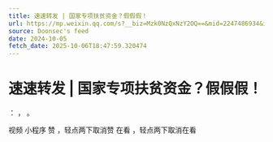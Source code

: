 ```yaml
---
title: 速速转发 | 国家专项扶贫资金？假假假！
url: https://mp.weixin.qq.com/s?__biz=Mzk0NzQxNzY2OQ==&mid=2247486934&idx=1&sn=a5aeb0973f86011ef1466543e53e85ac
source: Doonsec's feed
date: 2024-10-05
fetch_date: 2025-10-06T18:47:59.320474
---
```


# 速速转发 | 国家专项扶贫资金？假假假！

：
，
。

视频
小程序
赞
，轻点两下取消赞
在看
，轻点两下取消在看